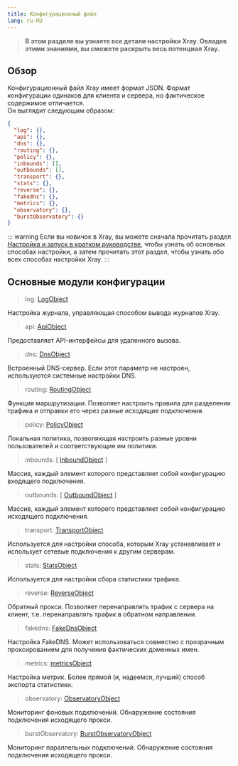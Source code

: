 ```yaml
---
title: Конфигурационный файл
lang: ru-RU
---
```


> **В этом разделе вы узнаете все детали настройки Xray. Овладев этими знаниями, вы сможете раскрыть весь потенциал Xray.**

## Обзор

Конфигурационный файл Xray имеет формат JSON. Формат конфигурации одинаков для клиента и сервера, но фактическое содержимое отличается.  
Он выглядит следующим образом:

```json
{
  "log": {},
  "api": {},
  "dns": {},
  "routing": {},
  "policy": {},
  "inbounds": [],
  "outbounds": [],
  "transport": {},
  "stats": {},
  "reverse": {},
  "fakedns": {},
  "metrics": {},
  "observatory": {},
  "burstObservatory": {}
}
```

::: warning
Если вы новичок в Xray, вы можете сначала прочитать раздел [Настройка и запуск в кратком руководстве](../document/install.md), чтобы узнать об основных способах настройки, а затем прочитать этот раздел, чтобы узнать обо всех способах настройки Xray.
:::

## Основные модули конфигурации

> log: [LogObject](./log.md)

Настройка журнала, управляющая способом вывода журналов Xray.

> api: [ApiObject](./api.md)

Предоставляет API-интерфейсы для удаленного вызова.

> dns: [DnsObject](./dns.md)

Встроенный DNS-сервер. Если этот параметр не настроен, используются системные настройки DNS.

> routing: [RoutingObject](./routing.md)

Функция маршрутизации. Позволяет настроить правила для разделения трафика и отправки его через разные исходящие подключения.

> policy: [PolicyObject](./policy.md)

Локальная политика, позволяющая настроить разные уровни пользователей и соответствующие им политики.

> inbounds: \[ [InboundObject](./inbound.md) \]

Массив, каждый элемент которого представляет собой конфигурацию входящего подключения.

> outbounds: \[ [OutboundObject](./outbound.md) \]

Массив, каждый элемент которого представляет собой конфигурацию исходящего подключения.

> transport: [TransportObject](./transport.md)

Используется для настройки способа, которым Xray устанавливает и использует сетевые подключения к другим серверам.

> stats: [StatsObject](./stats.md)

Используется для настройки сбора статистики трафика.

> reverse: [ReverseObject](./reverse.md)

Обратный прокси. Позволяет перенаправлять трафик с сервера на клиент, т.е. перенаправлять трафик в обратном направлении.

> fakedns: [FakeDnsObject](./fakedns.md)

Настройка FakeDNS. Может использоваться совместно с прозрачным проксированием для получения фактических доменных имен.

> metrics: [metricsObject](./metrics.md)

Настройка метрик. Более прямой (и, надеемся, лучший) способ экспорта статистики.

> observatory: [ObservatoryObject](./observatory.md#observatoryobject)

Мониторинг фоновых подключений. Обнаружение состояния подключения исходящего прокси.

> burstObservatory: [BurstObservatoryObject](./observatory.md#burstobservatoryobject)

Мониторинг параллельных подключений. Обнаружение состояния подключения исходящего прокси.
